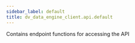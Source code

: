 ```yaml
---
sidebar_label: default
title: dv_data_engine_client.api.default
---
```


Contains endpoint functions for accessing the API

